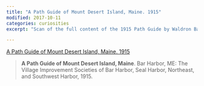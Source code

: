 ```yaml
---
title: "A Path Guide of Mount Desert Island, Maine. 1915"
modified: 2017-10-11
categories: curiosities
excerpt: "Scan of the full content of the 1915 Path Guide by Waldron Bates, Edward L. Rand and Herbert Jacques"

---
```


<a href="1915-Path-Guide_full.pdf">A Path Guide of Mount Desert Island, Maine. 1915</a>

> **A Path Guide of Mount Desert Island, Maine**. Bar Harbor, ME: The Village Improvement Societies of Bar Harbor, Seal Harbor, Northeast, and Southwest Harbor, 1915.
